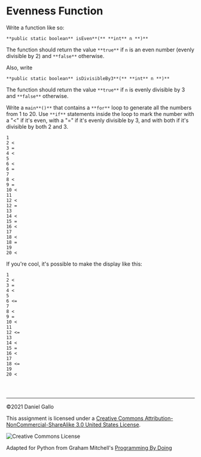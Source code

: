 # Evenness Function


Write a function like so:



```
**public static boolean** isEven**(** **int** n **)**
```

The function should return the value `**true**` if
`n` is an even number (evenly divisible by 2) and
`**false**` otherwise.


Also, write



```
**public static boolean** isDivisibleBy3**(** **int** n **)**
```

The function should return the value `**true**` if
`n` is evenly divisible by 3 and `**false**` otherwise.


Write a `main**()**` that contains a `**for**`
loop to generate all the numbers from 1 to 20. Use `**if**` statements
inside the loop to mark the number with a "<" if it's even, with a "="
if it's evenly divisible by 3, and with both if it's divisible by both 2
and 3.



```
1
2 <
3 =
4 <
5
6 <
6 =
7
8 <
9 =
10 <
11
12 <
12 =
13
14 <
15 =
16 <
17
18 <
18 =
19
20 <

```

If you're cool, it's possible to make the display like this:



```
1
2 <
3 =
4 <
5
6 <=
7
8 <
9 =
10 <
11
12 <=
13
14 <
15 =
16 <
17
18 <=
19
20 <

```


```



```



---


©2021 Daniel Gallo


This assignment is licensed under a
[Creative Commons Attribution-NonCommercial-ShareAlike 3.0 United States License](https://creativecommons.org/licenses/by-nc-sa/3.0/us/deed.en_US).  

![Creative Commons License](images/by-nc-sa.png)





Adapted for Python from Graham Mitchell's [Programming By Doing](https://programmingbydoing.com/)